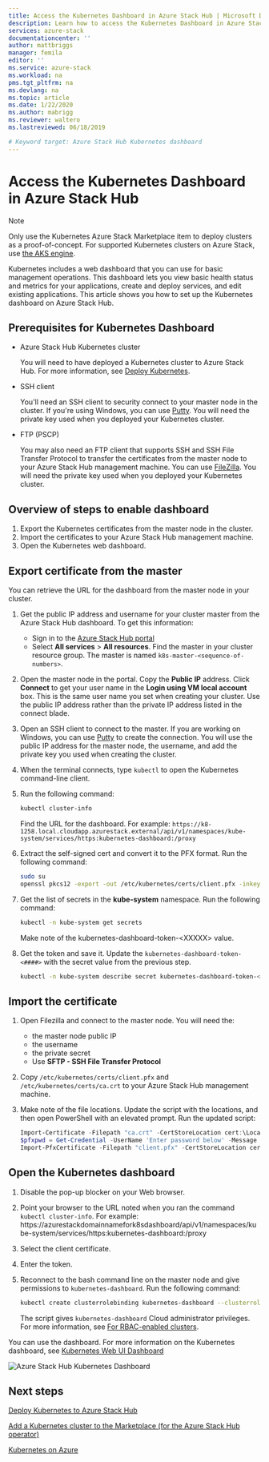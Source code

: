 ```yaml
--- 
title: Access the Kubernetes Dashboard in Azure Stack Hub | Microsoft Docs 
description: Learn how to access the Kubernetes Dashboard in Azure Stack Hub 
services: azure-stack 
documentationcenter: '' 
author: mattbriggs 
manager: femila 
editor: '' 
ms.service: azure-stack 
ms.workload: na 
pms.tgt_pltfrm: na 
ms.devlang: na 
ms.topic: article 
ms.date: 1/22/2020
ms.author: mabrigg 
ms.reviewer: waltero 
ms.lastreviewed: 06/18/2019

# Keyword target: Azure Stack Hub Kubernetes dashboard 
--- 
```

# Access the Kubernetes Dashboard in Azure Stack Hub 

> [!Note]   
> Only use the Kubernetes Azure Stack Marketplace item to deploy clusters as a proof-of-concept. For supported Kubernetes clusters on Azure Stack, use [the AKS engine](azure-stack-kubernetes-aks-engine-overview.md).

Kubernetes includes a web dashboard that you can use for basic management operations. This dashboard lets you view basic health status and metrics for your applications, create and deploy services, and edit existing applications. This article shows you how to set up the Kubernetes dashboard on Azure Stack Hub.

## Prerequisites for Kubernetes Dashboard

* Azure Stack Hub Kubernetes cluster

    You will need to have deployed a Kubernetes cluster to Azure Stack Hub. For more information, see [Deploy Kubernetes](azure-stack-solution-template-kubernetes-deploy.md).

* SSH client

    You'll need an SSH client to security connect to your master node in the cluster. If you're using Windows, you can use [Putty](https://docs.microsoft.com/azure/marketplace/cloud-partner-portal/virtual-machine/cpp-connect-vm). You will need the private key used when you deployed your Kubernetes cluster.

* FTP (PSCP)

    You may also need an FTP client that supports SSH and SSH File Transfer Protocol to transfer the certificates from the master node to your Azure Stack Hub management machine. You can use [FileZilla](https://filezilla-project.org/download.php?type=client). You will need the private key used when you deployed your Kubernetes cluster.

## Overview of steps to enable dashboard

1.  Export the Kubernetes certificates from the master node in the cluster. 
2.  Import the certificates to your Azure Stack Hub management machine.
2.  Open the Kubernetes web dashboard. 

## Export certificate from the master 

You can retrieve the URL for the dashboard from the master node in your cluster.

1. Get the public IP address and username for your cluster master from the Azure Stack Hub dashboard. To get this information:

    - Sign in to the [Azure Stack Hub portal](https://portal.local.azurestack.external/)
    - Select **All services** > **All resources**. Find the master in your cluster resource group. The master is named `k8s-master-<sequence-of-numbers>`. 

2. Open the master node in the portal. Copy the **Public IP** address. Click **Connect** to get your user name in the  **Login using VM local account** box. This is the same user name you set when creating your cluster. Use the public IP address rather than the private IP address listed in the connect blade.

3.  Open an SSH client to connect to the master. If you are working on Windows, you can use [Putty](https://docs.microsoft.com/azure/marketplace/cloud-partner-portal/virtual-machine/cpp-connect-vm) to create the connection. You will use the public IP address for the master node, the username, and add the private key you used when creating the cluster.

4.  When the terminal connects, type `kubectl` to open the Kubernetes command-line client.

5. Run the following command:

    ```Bash   
    kubectl cluster-info 
    ``` 
    Find the URL for the dashboard. For example:  `https://k8-1258.local.cloudapp.azurestack.external/api/v1/namespaces/kube-system/services/https:kubernetes-dashboard:/proxy`

6.  Extract the self-signed cert and convert it to the PFX format. Run the following command:

    ```Bash  
    sudo su 
    openssl pkcs12 -export -out /etc/kubernetes/certs/client.pfx -inkey /etc/kubernetes/certs/client.key  -in /etc/kubernetes/certs/client.crt -certfile /etc/kubernetes/certs/ca.crt 
    ```

7.  Get the list of secrets in the **kube-system** namespace. Run the following command:

    ```Bash  
    kubectl -n kube-system get secrets
    ```

    Make note of the kubernetes-dashboard-token-\<XXXXX> value. 

8.  Get the token and save it. Update the `kubernetes-dashboard-token-<####>` with the secret value from the previous step.

    ```Bash  
    kubectl -n kube-system describe secret kubernetes-dashboard-token-<####>| awk '$1=="token:"{print $2}' 
    ```

## Import the certificate

1. Open Filezilla and connect to the master node. You will need the:

    - the master node public IP
    - the username
    - the private secret
    - Use **SFTP - SSH File Transfer Protocol**

2. Copy `/etc/kubernetes/certs/client.pfx` and  `/etc/kubernetes/certs/ca.crt` to your Azure Stack Hub management machine.

3. Make note of the file locations. Update the script with the locations, and then open PowerShell with an elevated prompt. Run the updated script:  

    ```powershell   
    Import-Certificate -Filepath "ca.crt" -CertStoreLocation cert:\LocalMachine\Root 
    $pfxpwd = Get-Credential -UserName 'Enter password below' -Message 'Enter password below' 
    Import-PfxCertificate -Filepath "client.pfx" -CertStoreLocation cert:\CurrentUser\My -Password $pfxpwd.Password 
    ``` 

## Open the Kubernetes dashboard 

1. Disable the pop-up blocker on your Web browser.

2. Point your browser to the URL noted when you ran the command `kubectl cluster-info`. For example:
   https:\//azurestackdomainnamefork8sdashboard/api/v1/namespaces/kube-system/services/https:kubernetes-dashboard:/proxy 
3. Select the client certificate.
4. Enter the token. 
5. Reconnect to the bash command line on the master node and give permissions to `kubernetes-dashboard`. Run the following command:

    ```Bash  
    kubectl create clusterrolebinding kubernetes-dashboard --clusterrole=cluster-admin --serviceaccount=kube-system:kubernetes-dashboard 
    ``` 

    The script gives `kubernetes-dashboard` Cloud administrator privileges. For more information, see [For RBAC-enabled clusters](https://docs.microsoft.com/azure/aks/kubernetes-dashboard).

You can use the dashboard. For more information on the Kubernetes dashboard, see [Kubernetes Web UI Dashboard](https://kubernetes.io/docs/tasks/access-application-cluster/web-ui-dashboard/) 

![Azure Stack Hub Kubernetes Dashboard](media/azure-stack-solution-template-kubernetes-dashboard/azure-stack-kub-dashboard.png)

## Next steps 

[Deploy Kubernetes to Azure Stack Hub](azure-stack-solution-template-kubernetes-deploy.md)  

[Add a Kubernetes cluster to the Marketplace (for the Azure Stack Hub operator)](../operator/azure-stack-solution-template-kubernetes-cluster-add.md)  

[Kubernetes on Azure](https://docs.microsoft.com/azure/container-service/kubernetes/container-service-kubernetes-walkthrough)  
